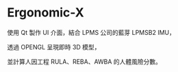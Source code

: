 # Ergonomic-X

使用 Qt 製作 UI 介面，結合 LPMS 公司的藍芽 LPMSB2 IMU，

透過 OPENGL 呈現即時 3D 模型，

並計算人因工程 RULA、REBA、AWBA 的人體風險分數。
